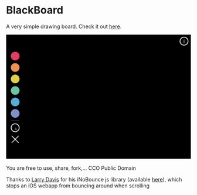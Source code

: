 # BlackBoard
A very simple drawing board.
Check it out [here](https://arnofaure.github.io/blackboard/).

![Blackboard gif preview](assets/blackboard-preview.gif)

You are free to use, share, fork,... CCO Public Domain

Thanks to [Larry Davis](https://github.com/lazd) for his iNoBounce js library (available [here](https://github.com/lazd/iNoBounce)), which stops an iOS webapp from bouncing around when scrolling
